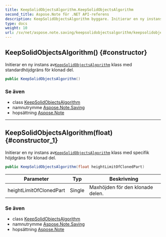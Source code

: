 ```yaml
---
title: KeepSolidObjectsAlgorithm.KeepSolidObjectsAlgorithm
second_title: Aspose.Note för .NET API-referens
description: KeepSolidObjectsAlgorithm byggare. Initierar en ny instans avKeepSolidObjectsAlgorithm klass med standardhöjdgräns för klonad del.
type: docs
weight: 10
url: /sv/net/aspose.note.saving/keepsolidobjectsalgorithm/keepsolidobjectsalgorithm/
---
```

## KeepSolidObjectsAlgorithm() {#constructor}

Initierar en ny instans av[`KeepSolidObjectsAlgorithm`](../) klass med standardhöjdgräns för klonad del.

```csharp
public KeepSolidObjectsAlgorithm()
```

### Se även

* class [KeepSolidObjectsAlgorithm](../)
* namnutrymme [Aspose.Note.Saving](../../keepsolidobjectsalgorithm/)
* hopsättning [Aspose.Note](../../../)

---

## KeepSolidObjectsAlgorithm(float) {#constructor_1}

Initierar en ny instans av[`KeepSolidObjectsAlgorithm`](../) klass med specifik höjdgräns för klonad del.

```csharp
public KeepSolidObjectsAlgorithm(float heightLimitOfClonedPart)
```

| Parameter | Typ | Beskrivning |
| --- | --- | --- |
| heightLimitOfClonedPart | Single | Maxhöjden för den klonade delen. |

### Se även

* class [KeepSolidObjectsAlgorithm](../)
* namnutrymme [Aspose.Note.Saving](../../keepsolidobjectsalgorithm/)
* hopsättning [Aspose.Note](../../../)


